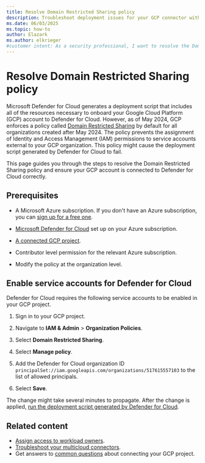 ```yaml
---
title: Resolve Domain Restricted Sharing policy
description: Troubleshoot deployment issues for your GCP connector within Microsoft Defender for Cloud to ensure your resources are connected and protected.
ms.date: 06/03/2025
ms.topic: how-to
author: Elazark
ms.author: elkrieger
#customer intent: As a security professional, I want to resolve the Domain Restricted Sharing policy in Google Cloud Platform (GCP) to ensure my resources are connected and protected.
---
```


# Resolve Domain Restricted Sharing policy

Microsoft Defender for Cloud generates a deployment script that includes all of the resources necessary to onboard your Google Cloud Platform (GCP) account to Defender for Cloud. However, as of May 2024, GCP enforces a policy called [Domain Restricted Sharing](https://cloud.google.com/resource-manager/docs/organization-policy/restricting-domains) by default for all organizations created after May 2024. The policy prevents the assignment of Identity and Access Management (IAM) permissions to service accounts external to your GCP organization. This policy might cause the deployment script generated by Defender for Cloud to fail.

This page guides you through the steps to resolve the Domain Restricted Sharing policy and ensure your GCP account is connected to Defender for Cloud correctly.

## Prerequisites

- A Microsoft Azure subscription. If you don't have an Azure subscription, you can [sign up for a free one](https://azure.microsoft.com/pricing/free-trial/).

- [Microsoft Defender for Cloud](get-started.md#enable-defender-for-cloud-on-your-azure-subscription) set up on your Azure subscription.

- [A connected GCP project](quickstart-onboard-gcp.md).

- Contributor level permission for the relevant Azure subscription.

- Modify the policy at the organization level.

## Enable service accounts for Defender for Cloud

Defender for Cloud requires the following service accounts to be enabled in your GCP project.

1. Sign in to your GCP project.

1. Navigate to **IAM & Admin** > **Organization Policies**.

1. Select **Domain Restricted Sharing**.

1. Select **Manage policy**.

1. Add the Defender for Cloud organization ID `principalSet://iam.googleapis.com/organizations/517615557103` to the list of allowed principals.

1. Select **Save**.

The change might take several minutes to propagate. After the change is applied, [run the deployment script generated by Defender for Cloud](quickstart-onboard-gcp.md#configure-access-for-your-project).

## Related content

- [Assign access to workload owners](assign-access-to-workload.md).
- [Troubleshoot your multicloud connectors](troubleshoot-connectors.md).
- Get answers to [common questions](faq-general.yml) about connecting your GCP project.
